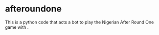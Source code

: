 # afteroundone
This is a python code that acts a bot to play the Nigerian After Round One game with . 
